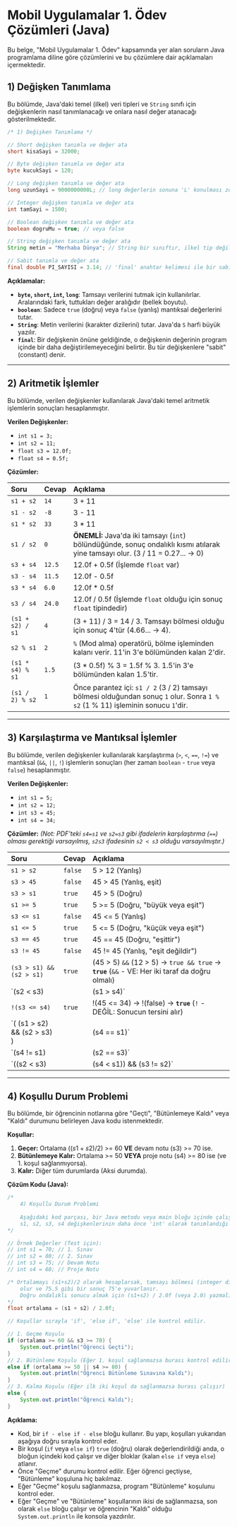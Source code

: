# Mobil Uygulamalar 1. Ödev Çözümleri (Java)

Bu belge, "Mobil Uygulamalar 1. Ödev" kapsamında yer alan soruların Java programlama diline göre çözümlerini ve bu çözümlere dair açıklamaları içermektedir.

## 1) Değişken Tanımlama

Bu bölümde, Java'daki temel (ilkel) veri tipleri ve `String` sınıfı için değişkenlerin nasıl tanımlanacağı ve onlara nasıl değer atanacağı gösterilmektedir.

```java
/* 1) Değişken Tanımlama */

// Short değişken tanımla ve değer ata
short kisaSayi = 32000;

// Byte değişken tanımla ve değer ata
byte kucukSayi = 120;

// Long değişken tanımla ve değer ata
long uzunSayi = 9000000000L; // long değerlerin sonuna 'L' konulması zorunludur.

// Integer değişken tanımla ve değer ata
int tamSayi = 1500;

// Boolean değişken tanımla ve değer ata
boolean dogruMu = true; // veya false

// String değişken tanımla ve değer ata
String metin = "Merhaba Dünya"; // String bir sınıftır, ilkel tip değildir.

// Sabit tanımla ve değer ata
final double PI_SAYISI = 3.14; // 'final' anahtar kelimesi ile bir sabit (değeri değiştirilemez) tanımlanır.
```

**Açıklamalar:**
* **`byte`, `short`, `int`, `long`**: Tamsayı verilerini tutmak için kullanılırlar. Aralarındaki fark, tuttukları değer aralığıdır (bellek boyutu).
* **`boolean`**: Sadece `true` (doğru) veya `false` (yanlış) mantıksal değerlerini tutar.
* **`String`**: Metin verilerini (karakter dizilerini) tutar. Java'da `S` harfi büyük yazılır.
* **`final`**: Bir değişkenin önüne geldiğinde, o değişkenin değerinin program içinde bir daha değiştirilemeyeceğini belirtir. Bu tür değişkenlere "sabit" (constant) denir.

---

## 2) Aritmetik İşlemler

Bu bölümde, verilen değişkenler kullanılarak Java'daki temel aritmetik işlemlerin sonuçları hesaplanmıştır.

**Verilen Değişkenler:**
* `int s1 = 3;`
* `int s2 = 11;`
* `float s3 = 12.0f;`
* `float s4 = 0.5f;`

**Çözümler:**

| Soru | Cevap | Açıklama |
| :--- | :--- | :--- |
| `s1 + s2` | `14` | 3 + 11 |
| `s1 - s2` | `-8` | 3 - 11 |
| `s1 * s2` | `33` | 3 * 11 |
| `s1 / s2` | `0` | **ÖNEMLİ:** Java'da iki tamsayı (`int`) bölündüğünde, sonuç ondalıklı kısmı atılarak yine tamsayı olur. (3 / 11 = 0.27... -> 0) |
| `s3 + s4` | `12.5` | 12.0f + 0.5f (İşlemde `float` var) |
| `s3 - s4` | `11.5` | 12.0f - 0.5f |
| `s3 * s4` | `6.0` | 12.0f * 0.5f |
| `s3 / s4` | `24.0` | 12.0f / 0.5f (İşlemde `float` olduğu için sonuç `float` tipindedir) |
| `(s1 + s2) / s1` | `4` | (3 + 11) / 3 = 14 / 3. Tamsayı bölmesi olduğu için sonuç 4'tür (4.66... -> 4). |
| `s2 % s1` | `2` | `%` (Mod alma) operatörü, bölme işleminden kalanı verir. 11'in 3'e bölümünden kalan 2'dir. |
| `(s1 * s4) % s1` | `1.5` | (3 * 0.5f) % 3 = 1.5f % 3. 1.5'in 3'e bölümünden kalan 1.5'tir. |
| `(s1 / 2) % s2` | `1` | Önce parantez içi: `s1 / 2` (3 / 2) tamsayı bölmesi olduğundan sonuç `1` olur. Sonra `1 % s2` (1 % 11) işleminin sonucu `1`'dir. |

---

## 3) Karşılaştırma ve Mantıksal İşlemler

Bu bölümde, verilen değişkenler kullanılarak karşılaştırma (`>`, `<`, `==`, `!=`) ve mantıksal (`&&`, `||`, `!`) işlemlerin sonuçları (her zaman `boolean` - `true` veya `false`) hesaplanmıştır.

**Verilen Değişkenler:**
* `int s1 = 5;`
* `int s2 = 12;`
* `int s3 = 45;`
* `int s4 = 34;`

**Çözümler:**
*(Not: PDF'teki `s4=s1` ve `s2=s3` gibi ifadelerin karşılaştırma (`==`) olması gerektiği varsayılmış, `s2s3` ifadesinin `s2 < s3` olduğu varsayılmıştır.)*

| Soru | Cevap | Açıklama |
| :--- | :--- | :--- |
| `s1 > s2` | `false` | 5 > 12 (Yanlış) |
| `s3 > 45` | `false` | 45 > 45 (Yanlış, eşit) |
| `s3 > s1` | `true` | 45 > 5 (Doğru) |
| `s1 >= 5` | `true` | 5 >= 5 (Doğru, "büyük veya eşit") |
| `s3 <= s1` | `false` | 45 <= 5 (Yanlış) |
| `s1 <= 5` | `true` | 5 <= 5 (Doğru, "küçük veya eşit") |
| `s3 == 45` | `true` | 45 == 45 (Doğru, "eşittir") |
| `s3 != 45` | `false` | 45 != 45 (Yanlış, "eşit değildir") |
| `(s3 > s1) && (s2 > s1)` | `true` | (45 > 5) `&&` (12 > 5) -> `true && true` -> **`true`** (`&&` - VE: Her iki taraf da doğru olmalı) |
| `(s2 < s3) || (s1 > s4)` | `true` | (12 < 45) `||` (5 > 34) -> `true || false` -> **`true`** (`||` - VEYA: Taraflardan en az biri doğru olmalı) |
| `!(s3 <= s4)` | `true` | !(45 <= 34) -> !(false) -> **`true`** (`!` - DEĞİL: Sonucun tersini alır) |
| `( (s1 > s2) && (s2 > s3) ) || (s4 == s1)` | `false` | ( (5 > 12) `&&` (12 > 45) ) `||` (34 == 5) -> (`false && false`) `||` `false` -> `false || false` -> **`false`** |
| `(s4 != s1) || (s2 == s3)` | `true` | (34 != 5) `||` (12 == 45) -> `true || false` -> **`true`** |
| `((s2 < s3) || (s4 < s1)) && (s3 != s2)` | `true` | ( (12 < 45) `||` (34 < 5) ) `&&` (45 != 12) -> (`true || false`) `&&` `true` -> `true && true` -> **`true`** |

---

## 4) Koşullu Durum Problemi

Bu bölümde, bir öğrencinin notlarına göre "Geçti", "Bütünlemeye Kaldı" veya "Kaldı" durumunu belirleyen Java kodu istenmektedir.

**Koşullar:**
1.  **Geçer:** Ortalama $((s1+s2)/2)$ >= 60 **VE** devam notu (s3) >= 70 ise.
2.  **Bütünlemeye Kalır:** Ortalama >= 50 **VEYA** proje notu (s4) >= 80 ise (ve 1. koşul sağlanmıyorsa).
3.  **Kalır:** Diğer tüm durumlarda (Aksi durumda).

**Çözüm Kodu (Java):**

```java
/*
    4) Koşullu Durum Problemi
    
    Aşağıdaki kod parçası, bir Java metodu veya main bloğu içinde çalışabilir.
    s1, s2, s3, s4 değişkenlerinin daha önce 'int' olarak tanımlandığı varsayılmaktadır.
*/

// Örnek Değerler (Test için):
// int s1 = 70; // 1. Sınav
// int s2 = 80; // 2. Sınav
// int s3 = 75; // Devam Notu
// int s4 = 60; // Proje Notu

/* Ortalamayı (s1+s2)/2 olarak hesaplarsak, tamsayı bölmesi (integer division)
    olur ve 75.5 gibi bir sonuç 75'e yuvarlanır.
    Doğru ondalıklı sonucu almak için (s1+s2) / 2.0f (veya 2.0) yazmalıyız.
*/
float ortalama = (s1 + s2) / 2.0f;

// Koşullar sırayla 'if', 'else if', 'else' ile kontrol edilir.

// 1. Geçme Koşulu
if (ortalama >= 60 && s3 >= 70) {
    System.out.println("Öğrenci Geçti");
}
// 2. Bütünleme Koşulu (Eğer 1. koşul sağlanmazsa burası kontrol edilir)
else if (ortalama >= 50 || s4 >= 80) {
    System.out.println("Öğrenci Bütünleme Sınavına Kaldı");
}
// 3. Kalma Koşulu (Eğer ilk iki koşul da sağlanmazsa burası çalışır)
else {
    System.out.println("Öğrenci Kaldı");
}
```

**Açıklama:**
* Kod, bir `if - else if - else` bloğu kullanır. Bu yapı, koşulları yukarıdan aşağıya doğru sırayla kontrol eder.
* Bir koşul (`if` veya `else if`) `true` (doğru) olarak değerlendirildiği anda, o bloğun içindeki kod çalışır ve diğer bloklar (kalan `else if` veya `else`) atlanır.
* Önce "Geçme" durumu kontrol edilir. Eğer öğrenci geçtiyse, "Bütünleme" koşuluna hiç bakılmaz.
* Eğer "Geçme" koşulu sağlanmazsa, program "Bütünleme" koşulunu kontrol eder.
* Eğer "Geçme" ve "Bütünleme" koşullarının ikisi de sağlanmazsa, son olarak `else` bloğu çalışır ve öğrencinin "Kaldı" olduğu `System.out.println` ile konsola yazdırılır.